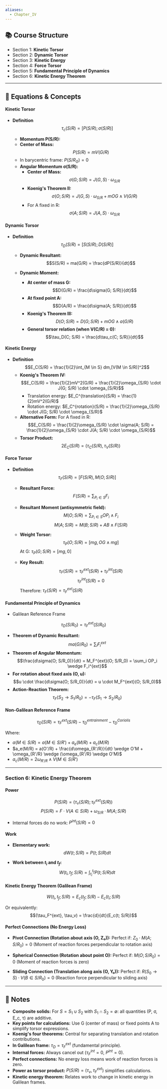 ```yaml
---
aliases:
  - Chapter_IV
---
```

## 📚 Course Structure

- Section 1: **Kinetic Torsor**
- Section 2: **Dynamic Torsor**
- Section 3: **Kinetic Energy**
- Section 4: **Force Torsor**
- Section 5: **Fundamental Principle of Dynamics**
- Section 6: **Kinetic Energy Theorem**

---

## 📐 Equations & Concepts

#### Kinetic Torsor
- **Definition**
	$$\tau_c(S/R) = [P(S/R); \sigma(S/R)]$$

	- **Momentum P(S/R):**
    - **Center of Mass:** $$P(S/R) = mV(G/R)$$
    - In barycentric frame: $P(S/R_G) = 0$
	- **Angular Momentum σ(S/R):**
	    - **Center of Mass:** $$\sigma(G; S/R) = J(G, S) \cdot \omega_{S/R}$$
	    - **Koenig's Theorem II:** $$\sigma(O; S/R) = J(G, S) \cdot \omega_{S/R} + mOG \wedge V(G/R)$$
	    - For A fixed in R: $$\sigma(A; S/R) = J(A, S) \cdot \omega_{S/R}$$
#### Dynamic Torsor
- **Definition**
	$$\tau_D(S/R) = [S(S/R); D(S/R)]$$
	- **Dynamic Resultant:** $$S(S/R) = ma(G/R) = \frac{dP(S/R)}{dt}$$
    
	- **Dynamic Moment:**
    
	    - **At center of mass G:** $$D(G/R) = \frac{d\sigma(G; S/R)}{dt}$$
	    - **At fixed point A:** $$D(A/R) = \frac{d\sigma(A; S/R)}{dt}$$
	    - **Koenig's Theorem III:** $$D(O; S/R) = D(G; S/R) + mOG \wedge a(G/R)$$
	    - **General torsor relation (when V(C/R) = 0):** $$\tau_D(C; S/R) = \frac{d\tau_c(C; S/R)}{dt}$$
#### Kinetic Energy
- **Definition**
	$$E_C(S/R) = \frac{1}{2}\int_{M \in S} dm,[V(M \in S/R)]^2$$
	- **Koenig's Theorem IV:** $$E_C(S/R) = \frac{1}{2}mV^2(G/R) + \frac{1}{2}\omega_{S/R} \cdot J(G; S/R) \cdot \omega_{S/R}$$
	    - Translation energy: $E_C^{translation}(S/R) = \frac{1}{2}mV^2(G/R)$
	    - Rotation energy: $E_C^{rotation}(S/R) = \frac{1}{2}\omega_{S/R} \cdot J(G; S/R) \cdot \omega_{S/R}$
	- **Alternative Form:** For A fixed in R: $$E_C(S/R) = \frac{1}{2}\omega_{S/R} \cdot \sigma(A; S/R) = \frac{1}{2}\omega_{S/R} \cdot J(A; S/R) \cdot \omega_{S/R}$$
	- **Torsor Product:** $$2E_C(S/R) = (\tau_C(S/R), \tau_V(S/R))$$
#### Force Torsor
- **Definition**
	$$\tau_F(S/R) = [F(S/R), M(O; S/R)]$$
	- **Resultant Force:** $$F(S/R) = \sum_{P_i \in S} F_i$$
	- **Resultant Moment (antisymmetric field):** $$M(O; S/R) = \sum_{P_i \in S} OP_i \wedge F_i$$ $$M(A; S/R) = M(B; S/R) + AB \wedge F(S/R)$$
	- **Weight Torsor:** $$\tau_P(O; S/R) = [mg, OG \wedge mg]$$ At G: $\tau_P(G; S/R) = [mg, 0]$
    
	- **Key Result:** $$\tau_F(S/R) = \tau_F^{ext}(S/R) + \tau_F^{int}(S/R)$$ $$\tau_F^{int}(S/R) = 0$$ Therefore: $\tau_F(S/R) = \tau_F^{ext}(S/R)$
    
#### Fundamental Principle of Dynamics
-  Galilean Reference Frame

$$\tau_D(S/R_0) = \tau_F^{ext}(S/R_0)$$

- **Theorem of Dynamic Resultant:** $$ma(G/R_0) = \sum_i F_i^{ext}$$
- **Theorem of Angular Momentum:** $$\frac{d\sigma(O; S/R_0)}{dt} = M_F^{ext}(O; S/R_0) = \sum_i OP_i \wedge F_i^{ext}$$
- **For rotation about fixed axis (O, u):** $$u \cdot \frac{d\sigma(O; S/R_0)}{dt} = u \cdot M_F^{ext}(O; S/R_0)$$
- **Action-Reaction Theorem:** $$\tau_F(S_2 \to S_1/R_0) = -\tau_F(S_1 \to S_2/R_0)$$

#### Non-Galilean Reference Frame

$$\tau_D(S/R) = \tau_F^{ext}(S/R) - \tau_D^{entrainment} - \tau_D^{Coriolis}$$

Where:

- $a(M \in S/R) = a(M \in S/R') + a_e(M/R) + a_c(M/R)$
- $a_e(M/R) = a(O'/R) + \frac{d\omega_{R'/R}}{dt} \wedge O'M + \omega_{R'/R} \wedge (\omega_{R'/R} \wedge O'M)$
- $a_c(M/R) = 2\omega_{R'/R} \wedge V(M \in S/R')$

---

### Section 6: Kinetic Energy Theorem

#### Power

$$P(S/R) = (\tau_v(S/R); \tau_F^{ext}(S/R))$$ $$P(S/R) = F \cdot V(A \in S/R) + \omega_{S/R} \cdot M(A; S/R)$$

- Internal forces do no work: $P^{int}(S/R) = 0$

#### Work

- **Elementary work:** $$dW(t; S/R) = P(t; S/R)dt$$
    
- **Work between $t_i$ and $t_f$:** $$W(t_i, t_f; S/R) = \int_{t_i}^{t_f} P(t; S/R)dt$$
    

#### Kinetic Energy Theorem (Galilean Frame)

$$W(t_i, t_f; S/R) = E_c(t_f; S/R) - E_c(t_i; S/R)$$

Or equivalently: $$(\tau_F^{ext}, \tau_v) = \frac{d}{dt}(E_c(t; S/R))$$

#### Perfect Connections (No Energy Loss)

- **Pivot Connection (Rotation about axis (O, Z₀)):** Perfect if: $Z_0 \cdot M(A; S/R_0) = 0$ (Moment of reaction forces perpendicular to rotation axis)
    
- **Spherical Connection (Rotation about point O):** Perfect if: $M(O; S/R_0) = 0$ (Moment of reaction forces is zero)
    
- **Sliding Connection (Translation along axis (O, Y₀)):** Perfect if: $R(S_0 \to S) \cdot V(B \in S/R_0) = 0$ (Reaction force perpendicular to sliding axis)
    

---

## 📝 Notes

- **Composite solids:** For $S = S_1 \cup S_2$ with $S_1 \cap S_2 = \emptyset$: all quantities (P, σ, E_c, τ) are additive.
- **Key points for calculations:** Use G (center of mass) or fixed points A to simplify torsor expressions.
- **Koenig's four theorems:** Central for separating translation and rotation contributions.
- **In Galilean frame:** $\tau_D = \tau_F^{ext}$ (fundamental principle).
- **Internal forces:** Always cancel out ($\tau_F^{int} = 0$, $P^{int} = 0$).
- **Perfect connections:** No energy loss means work of reaction forces is zero.
- **Power as torsor product:** $P(S/R) = (\tau_v, \tau_F^{ext})$ simplifies calculations.
- **Kinetic energy theorem:** Relates work to change in kinetic energy in Galilean frames.